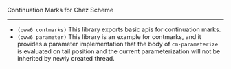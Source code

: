 Continuation Marks for Chez Scheme

---

* `(qww6 contmarks)` This library exports basic apis for continuation marks.
* `(qww6 parameter)` This library is an example for contmarks, and it provides a parameter implementation that the body of `cm-parameterize` is evaluated on tail position and the current parameterization will not be inherited by newly created thread.

